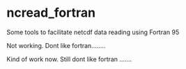 # ncread_fortran
Some tools to facilitate netcdf data reading using Fortran 95

Not working.
Dont like fortran........

Kind of work now.
Still dont like fortran .......
